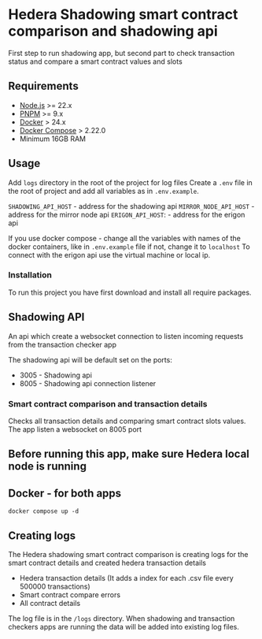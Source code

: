 # Hedera Shadowing smart contract comparison and shadowing api

First step to run shadowing app, but second part to check transaction status and compare a smart contract values and slots

## Requirements
* [Node.js](https://nodejs.org/en) >= 22.x
* [PNPM](https://pnpm.io/) >= 9.x
* [Docker](https://www.docker.com/) > 24.x
* [Docker Compose](https://docs.docker.com/compose/) > 2.22.0
* Minimum 16GB RAM

## Usage

Add ```logs``` directory in the root of the project for log files
Create a ```.env``` file in the root of project and add all variables as in ```.env.example```. 

``SHADOWING_API_HOST`` - address for the shadowing api 
``MIRROR_NODE_API_HOST`` - address for the mirror node api
``ERIGON_API_HOST``: - address for the erigon api

If you use docker compose - change all the variables with names of the docker containers, like in ``.env.example`` file
if not, change it to ``localhost`` To connect with the erigon api use the virtual machine or local ip.

### Installation
To run this project you have first download and install all require packages.

## Shadowing API
An api which create a websocket connection to listen incoming requests from the transaction checker app

The shadowing api will be default set on the ports:
- 3005 - Shadowing api
- 8005 - Shadowing api connection listener

### Smart contract comparison and transaction details
Checks all transaction details and comparing smart contract slots values. The app listen a websocket on 8005 port

## Before running this app, make sure Hedera local node is running

## Docker - for both apps
``docker compose up -d``

## Creating logs
The Hedera shadowing smart contract comparison is creating logs for the smart contract details and created hedera transaction details
- Hedera transaction details (It adds a index for each .csv file every 500000 transactions)
- Smart contract compare errors
- All contract details

The log file is in the ``/logs`` directory. When shadowing and transaction checkers apps are running the data will be added into existing log files.

